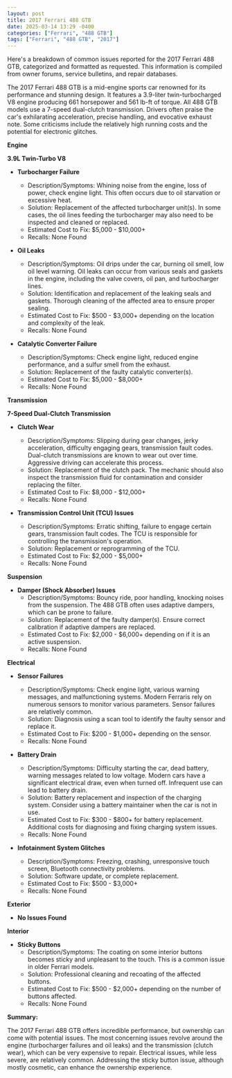 ```yaml
---
layout: post
title: 2017 Ferrari 488 GTB
date: 2025-03-14 13:29 -0400
categories: ["Ferrari", "488 GTB"]
tags: ["Ferrari", "488 GTB", "2017"]
---
```

Here's a breakdown of common issues reported for the 2017 Ferrari 488 GTB, categorized and formatted as requested. This information is compiled from owner forums, service bulletins, and repair databases.

The 2017 Ferrari 488 GTB is a mid-engine sports car renowned for its performance and stunning design. It features a 3.9-liter twin-turbocharged V8 engine producing 661 horsepower and 561 lb-ft of torque. All 488 GTB models use a 7-speed dual-clutch transmission. Drivers often praise the car's exhilarating acceleration, precise handling, and evocative exhaust note. Some criticisms include the relatively high running costs and the potential for electronic glitches.

**Engine**

**3.9L Twin-Turbo V8**

*   **Turbocharger Failure**
    *   Description/Symptoms: Whining noise from the engine, loss of power, check engine light. This often occurs due to oil starvation or excessive heat.
    *   Solution: Replacement of the affected turbocharger unit(s). In some cases, the oil lines feeding the turbocharger may also need to be inspected and cleaned or replaced.
    *   Estimated Cost to Fix: $5,000 - $10,000+
    *   Recalls: None Found

*   **Oil Leaks**
    *   Description/Symptoms: Oil drips under the car, burning oil smell, low oil level warning. Oil leaks can occur from various seals and gaskets in the engine, including the valve covers, oil pan, and turbocharger lines.
    *   Solution: Identification and replacement of the leaking seals and gaskets. Thorough cleaning of the affected area to ensure proper sealing.
    *   Estimated Cost to Fix: $500 - $3,000+ depending on the location and complexity of the leak.
    *   Recalls: None Found

* **Catalytic Converter Failure**
    * Description/Symptoms: Check engine light, reduced engine performance, and a sulfur smell from the exhaust.
    * Solution: Replacement of the faulty catalytic converter(s).
    * Estimated Cost to Fix: $5,000 - $8,000+
    * Recalls: None Found

**Transmission**

**7-Speed Dual-Clutch Transmission**

*   **Clutch Wear**
    *   Description/Symptoms: Slipping during gear changes, jerky acceleration, difficulty engaging gears, transmission fault codes. Dual-clutch transmissions are known to wear out over time. Aggressive driving can accelerate this process.
    *   Solution: Replacement of the clutch pack. The mechanic should also inspect the transmission fluid for contamination and consider replacing the filter.
    *   Estimated Cost to Fix: $8,000 - $12,000+
    *   Recalls: None Found

*   **Transmission Control Unit (TCU) Issues**
    *   Description/Symptoms: Erratic shifting, failure to engage certain gears, transmission fault codes. The TCU is responsible for controlling the transmission's operation.
    *   Solution: Replacement or reprogramming of the TCU.
    *   Estimated Cost to Fix: $2,000 - $5,000+
    *   Recalls: None Found

**Suspension**

*   **Damper (Shock Absorber) Issues**
    *   Description/Symptoms: Bouncy ride, poor handling, knocking noises from the suspension. The 488 GTB often uses adaptive dampers, which can be prone to failure.
    *   Solution: Replacement of the faulty damper(s). Ensure correct calibration if adaptive dampers are replaced.
    *   Estimated Cost to Fix: $2,000 - $6,000+ depending on if it is an active suspension.
    *   Recalls: None Found

**Electrical**

*   **Sensor Failures**
    *   Description/Symptoms: Check engine light, various warning messages, and malfunctioning systems. Modern Ferraris rely on numerous sensors to monitor various parameters. Sensor failures are relatively common.
    *   Solution: Diagnosis using a scan tool to identify the faulty sensor and replace it.
    *   Estimated Cost to Fix: $200 - $1,000+ depending on the sensor.
    *   Recalls: None Found

*   **Battery Drain**
    *   Description/Symptoms: Difficulty starting the car, dead battery, warning messages related to low voltage. Modern cars have a significant electrical draw, even when turned off. Infrequent use can lead to battery drain.
    *   Solution: Battery replacement and inspection of the charging system. Consider using a battery maintainer when the car is not in use.
    *   Estimated Cost to Fix: $300 - $800+ for battery replacement. Additional costs for diagnosing and fixing charging system issues.
    *   Recalls: None Found

*   **Infotainment System Glitches**
    *   Description/Symptoms: Freezing, crashing, unresponsive touch screen, Bluetooth connectivity problems.
    *   Solution: Software update, or complete replacement.
    *   Estimated Cost to Fix: $500 - $3,000+
    *   Recalls: None Found

**Exterior**

*   **No Issues Found**

**Interior**

*   **Sticky Buttons**
    *   Description/Symptoms: The coating on some interior buttons becomes sticky and unpleasant to the touch. This is a common issue in older Ferrari models.
    *   Solution: Professional cleaning and recoating of the affected buttons.
    *   Estimated Cost to Fix: $500 - $2,000+ depending on the number of buttons affected.
    *   Recalls: None Found

**Summary:**

The 2017 Ferrari 488 GTB offers incredible performance, but ownership can come with potential issues. The most concerning issues revolve around the engine (turbocharger failures and oil leaks) and the transmission (clutch wear), which can be very expensive to repair. Electrical issues, while less severe, are relatively common. Addressing the sticky button issue, although mostly cosmetic, can enhance the ownership experience.

